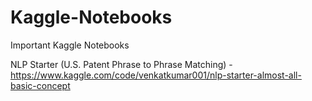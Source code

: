 # Kaggle-Notebooks
Important Kaggle Notebooks

NLP Starter (U.S. Patent Phrase to Phrase Matching) - https://www.kaggle.com/code/venkatkumar001/nlp-starter-almost-all-basic-concept
